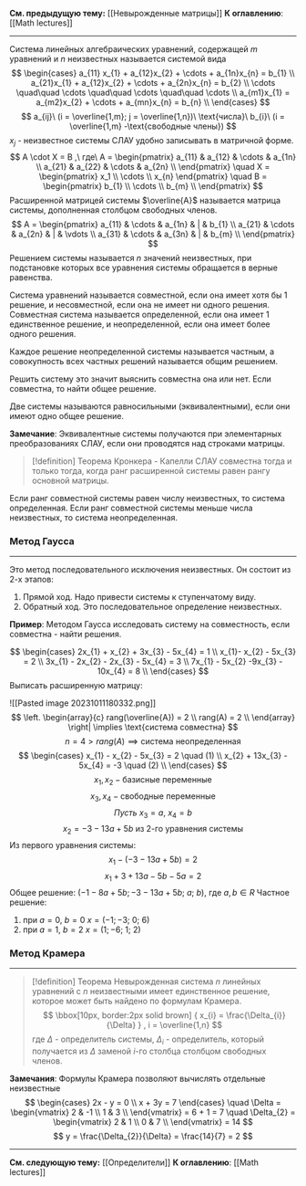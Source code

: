 **См. предыдущую тему:** [[Невырожденные матрицы]]
**К оглавлению**: [[Math lectures]]

---
Система линейных алгебраических уравнений, содержащей $m$ уравнений и $n$ неизвестных называется системой вида
$$
\begin{cases}
a_{11} x_{1} + a_{12}x_{2} + \cdots + a_{1n}x_{n} = b_{1} \\
a_{21}x_{1} + a_{12}x_{2} + \cdots + a_{2n}x_{n} = b_{2} \\
\cdots \quad\quad \cdots \quad\quad \cdots \quad\quad \cdots \\
a_{m1}x_{1} = a_{m2}x_{2} + \cdots + a_{mn}x_{n} = b_{n} \\
\end{cases} 
$$
$$
a_{ij}\ (i = \overline{1,m}; j = \overline{1,n})\ \text{числа}\ b_{i}\ (i = \overline{1,m} -\text{свободные члены})
$$
$x_{j}$ - неизвестное системы
СЛАУ удобно записывать в матричной форме.
$$
A \cdot X = B
,\ где\
A = 
\begin{pmatrix}
a_{11} & a_{12} & \cdots & a_{1n} \\ 
a_{21} & a_{22} & \cdots & a_{2n} \\ 
\end{pmatrix}
\quad X =
\begin{pmatrix}
x_1 \\ 
\cdots \\ 
x_{n}
\end{pmatrix}
\quad B = 
\begin{pmatrix}
b_{1} \\ 
\cdots \\ 
b_{m} \\ 
\end{pmatrix}
$$
Расширенной матрицей системы $\overline{A}$ называется матрица системы, дополненная столбцом свободных членов.
$$
A = 
\begin{pmatrix}
a_{11} & \cdots & a_{1n} & | & b_{1} \\ 
a_{21} & \cdots & a_{2n} & | & \vdots \\ 
a_{31} & \cdots & a_{3n} & | & b_{m} \\ 
\end{pmatrix}
$$
Решением системы называется $n$ значений неизвестных, при подстановке которых все уравнения системы обращается в верные равенства.

Система уравнений называется совместной, если она имеет хотя бы 1 решение, и несовместной, если она не имеет ни одного решения. Совместная система называется определенной, если она имеет 1 единственное решение, и неопределенной, если она имеет более одного решения.

Каждое решение неопределенной системы называется частным, а совокупность всех частных решений называется общим решением.

Решить систему это значит выяснить совместна она или нет. Если совместна, то найти общее решение.

Две системы называются равносильными (эквивалентными), если они имеют одно общее решение.

**Замечание**: Эквивалентные системы получаются при элементарных преобразованиях СЛАУ, если они проводятся над строками матрицы.

>[!definition] Теорема Кронкера - Капелли
>СЛАУ совместна тогда и только тогда, когда ранг расширенной системы равен рангу основной матрицы. 

Если ранг совместной системы равен числу неизвестных, то система определенная. Если ранг совместной системы меньше числа неизвестных, то система неопределенная.

### Метод Гаусса
---
Это метод последовательного исключения неизвестных. Он состоит из 2-х этапов:
1. Прямой ход. Надо привести системы к ступенчатому виду.
2. Обратный ход. Это последовательное определение неизвестных.

**Пример**: Методом Гаусса исследовать систему на совместность, если совместна - найти решения.

$$
\begin{cases}
2x_{1} + x_{2} + 3x_{3} - 5x_{4} = 1 \\
x_{1}- x_{2} - 5x_{3} = 2 \\
3x_{1} - 2x_{2} - 2x_{3} - 5x_{4} = 3 \\
7x_{1} - 5x_{2} -9x_{3} - 10x_{4} = 8 \\
\end{cases}
$$
Выписать расширенную матрицу:

![[Pasted image 20231011180332.png]]
$$
\left.
\begin{array}{c}
rang(\overline{A}) = 2 \\
rang(A) = 2 \\
\end{array}
\right|
\implies \text{система совместна}
$$
$$
n = 4 > rang(A) \implies \text{система неопределенная}
$$
$$
\begin{cases}
x_{1} - x_{2} - 5x_{3} = 2 \quad (1) \\
x_{2} + 13x_{3} - 5x_{4} = -3 \quad (2) \\
\end{cases}
$$
$$
x_{1}, x_{2} - \text{базисные переменные}
$$
$$
x_{3}, x_{4} - \text{свободные переменные}
$$
$$
Пусть\ x_{3} = a,\ x_{4} = b
$$
$$
x_{2} = -3 -13a + 5b\ \text{из 2-го уравнения системы}
$$
Из первого уравнения системы:
$$
x_{1} - (-3 - 13a + 5b) = 2
$$
$$
x_{1} + 3 + 13a - 5b - 5a = 2
$$
Общее решение: $(-1 - 8a + 5b;-3 - 13a + 5b;\ a;\ b)$, где $a, b \in R$
Частное решение:
1. при $a = 0,\ b = 0$
$x = (-1;-3;\ 0;\ 6)$
2. при $a = 1,\ b = 2$
$x = (1;-6;\ 1;\ 2)$

### Метод Крамера
---
>[!definition] Теорема
>Невырожденная система $n$ линейных уравнений с $n$ неизвестными имеет единственное решение, которое может быть найдено по формулам Крамера.
>$$ \bbox[10px, border:2px solid brown]
>{
>x_{i} = \frac{\Delta_{i}}{\Delta}
>}
>, i = \overline{1,n}
>$$
>где $\Delta$ - определитель системы, $\Delta_{i}$ - определитель, который получается из $\Delta$ заменой $i$-го столбца столбцом свободных членов.

**Замечания**: Формулы Крамера позволяют вычислять отдельные неизвестные
$$
\begin{cases}
2x - y = 0 \\
x + 3y = 7
\end{cases}
\quad
\Delta = 
\begin{vmatrix}
2 & -1 \\ 
1 & 3 \\ 
\end{vmatrix}
= 6 + 1 = 7
\quad
\Delta_{2} = 
\begin{vmatrix}
2 & 1 \\ 
0 & 7 \\ 
\end{vmatrix}
= 14
$$
$$
y = \frac{\Delta_{2}}{\Delta} = \frac{14}{7} = 2
$$

---
**См. следующую тему:** [[Определители]]
**К оглавлению**: [[Math lectures]]